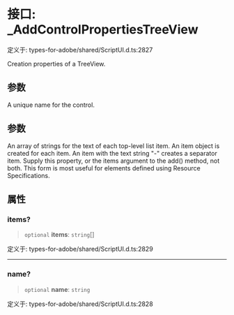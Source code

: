 # 接口: \_AddControlPropertiesTreeView

定义于: types-for-adobe/shared/ScriptUI.d.ts:2827

Creation properties of a TreeView.

## 参数

A unique name for the control.

## 参数

An array of strings for the text of each top-level list item. An item object is created for each item. An item with the text string "-" creates a separator item. Supply this property, or the items argument to the add() method, not both. This form is most useful for elements defined using Resource Specifications.

## 属性

### items?

> `optional` **items**: `string`[]

定义于: types-for-adobe/shared/ScriptUI.d.ts:2829

***

### name?

> `optional` **name**: `string`

定义于: types-for-adobe/shared/ScriptUI.d.ts:2828
